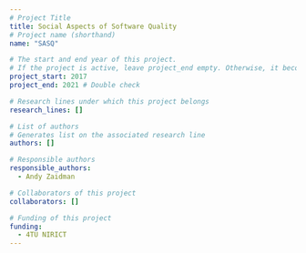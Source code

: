 ```yaml
---
# Project Title
title: Social Aspects of Software Quality	
# Project name (shorthand)
name: "SASQ"

# The start and end year of this project.
# If the project is active, leave project_end empty. Otherwise, it becomes a past project.
project_start: 2017
project_end: 2021 # Double check

# Research lines under which this project belongs
research_lines: []

# List of authors 
# Generates list on the associated research line
authors: []

# Responsible authors
responsible_authors:
  - Andy Zaidman

# Collaborators of this project
collaborators: []

# Funding of this project
funding:
  - 4TU NIRICT	
---
```

